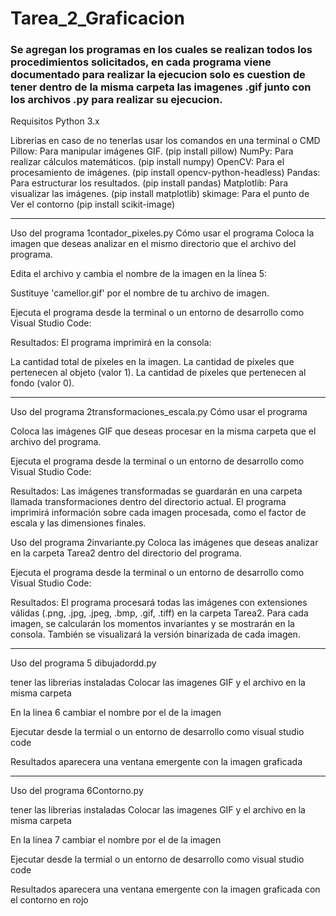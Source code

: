 # Tarea_2_Graficacion
### Se agregan los programas en los cuales se realizan todos los procedimientos solicitados, en cada programa viene documentado para realizar la ejecucion solo es cuestion de tener dentro de la misma carpeta las imagenes .gif junto con los archivos .py para realizar su ejecucion.

Requisitos
Python 3.x

Librerias en caso de no tenerlas usar los comandos en una terminal o CMD
Pillow: Para manipular imágenes GIF. (pip install pillow)
NumPy: Para realizar cálculos matemáticos. (pip install numpy)
OpenCV: Para el procesamiento de imágenes. (pip install opencv-python-headless)
Pandas: Para estructurar los resultados. (pip install pandas)
Matplotlib: Para visualizar las imágenes. (pip install matplotlib)
skimage: Para el punto de Ver el contorno (pip install scikit-image)
____________________________________________________________________________________________________________________
Uso del programa 1contador_pixeles.py
Cómo usar el programa
Coloca la imagen que deseas analizar en el mismo directorio que el archivo del programa.

Edita el archivo y cambia el nombre de la imagen en la línea 5:

Sustituye 'camellor.gif' por el nombre de tu archivo de imagen.

Ejecuta el programa desde la terminal o un entorno de desarrollo como Visual Studio Code:

Resultados: El programa imprimirá en la consola:

La cantidad total de píxeles en la imagen.
La cantidad de píxeles que pertenecen al objeto (valor 1).
La cantidad de píxeles que pertenecen al fondo (valor 0).
______________________________________________________________________________________________________________________


Uso del programa 2transformaciones_escala.py
Cómo usar el programa

Coloca las imágenes GIF que deseas procesar en la misma carpeta que el archivo del programa.

Ejecuta el programa desde la terminal o un entorno de desarrollo como Visual Studio Code:

Resultados:
Las imágenes transformadas se guardarán en una carpeta llamada transformaciones dentro del directorio actual.
El programa imprimirá información sobre cada imagen procesada, como el factor de escala y las dimensiones finales.

Uso del programa 2invariante.py
Coloca las imágenes que deseas analizar en la carpeta Tarea2 dentro del directorio del programa.

Ejecuta el programa desde la terminal o un entorno de desarrollo como Visual Studio Code:

Resultados:
El programa procesará todas las imágenes con extensiones válidas (.png, .jpg, .jpeg, .bmp, .gif, .tiff) en la carpeta Tarea2.
Para cada imagen, se calcularán los momentos invariantes y se mostrarán en la consola.
También se visualizará la versión binarizada de cada imagen.

_________________________________________________________________________________________________________________________


Uso del programa 5 dibujadordd.py

tener las librerias instaladas
Colocar las imagenes GIF y el archivo en la misma carpeta

En la linea 6 cambiar el nombre por el de la imagen

Ejecutar desde la termial o un entorno de desarrollo como visual studio code

Resultados
aparecera una ventana emergente con la imagen graficada

_________________________________________________________________________________________________________________________

Uso del programa 6Contorno.py

tener las librerias instaladas
Colocar las imagenes GIF y el archivo en la misma carpeta

En la linea 7 cambiar el nombre por el de la imagen

Ejecutar desde la termial o un entorno de desarrollo como visual studio code

Resultados
aparecera una ventana emergente con la imagen graficada con el contorno en rojo
